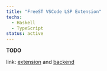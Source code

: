 ```yaml
---
title: "FreeST VSCode LSP Extension"
techs:
  - Haskell
  - TypeScript
status: active
---
```


**TODO**

link: [extension](https://github.com/freest-lang/freest-lsp) and [backend](https://github.com/freest-lang/freest-lsp-server)